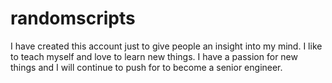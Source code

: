 # randomscripts
I have created this account just to give people an insight into my mind.  I like to teach myself and love to learn new things.
I have a passion for new things and I will continue to push for to become a senior engineer.
